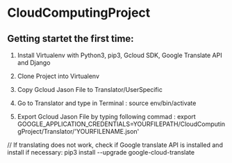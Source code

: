 # CloudComputingProject

## Getting startet the first time:

1. Install Virtualenv with Python3, pip3, Gcloud SDK, Google Translate API and Django 

2. Clone Project into Virtualenv

3. Copy Gcloud Jason File to Translator/UserSpecific

3. Go to Translator and type in Terminal : source env/bin/activate

4. Export Gcloud Jason File by typing following commad :
   export GOOGLE_APPLICATION_CREDENTIALS=YOURFILEPATH/CloudComputingProject/Translator/'YOURFILENAME.json'


// If translating does not work, check if Google translate API is installed and install if necessary:
   pip3 install --upgrade google-cloud-translate


